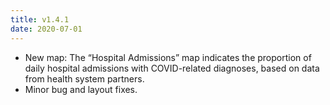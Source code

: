 ```yaml
---
title: v1.4.1
date: 2020-07-01
---
```


- New map: The “Hospital Admissions” map indicates the proportion of daily hospital admissions with COVID-related diagnoses, based on data from health system partners.
- Minor bug and layout fixes.
